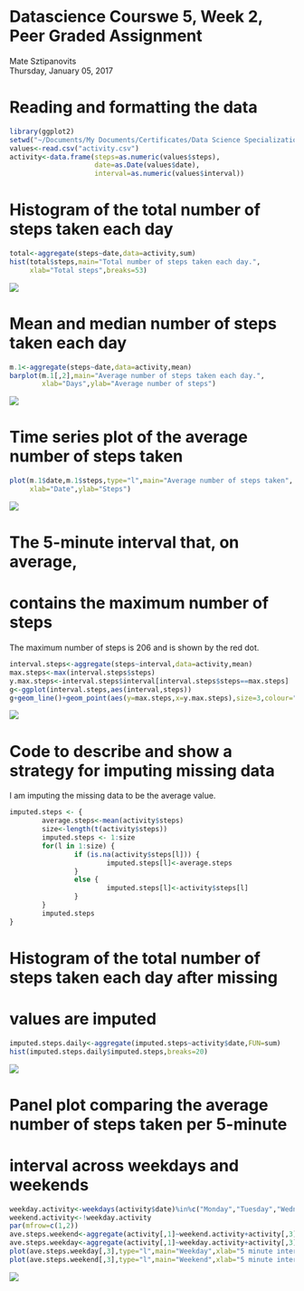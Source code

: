 # Datascience Courswe 5, Week 2, Peer Graded Assignment
Mate Sztipanovits  
Thursday, January 05, 2017  

# Reading and formatting the data

```r
library(ggplot2)
setwd("~/Documents/My Documents/Certificates/Data Science Specialization/Course 5 - Reproducible Research/course-project-1")
values<-read.csv("activity.csv")
activity<-data.frame(steps=as.numeric(values$steps),
                     date=as.Date(values$date),
                     interval=as.numeric(values$interval))
```

# Histogram of the total number of steps taken each day

```r
total<-aggregate(steps~date,data=activity,sum)
hist(total$steps,main="Total number of steps taken each day.",
     xlab="Total steps",breaks=53)
```

![](PA1_template_files/figure-html/unnamed-chunk-2-1.png)<!-- -->

# Mean and median number of steps taken each day

```r
m.1<-aggregate(steps~date,data=activity,mean)
barplot(m.1[,2],main="Average number of steps taken each day.",
        xlab="Days",ylab="Average number of steps")
```

![](PA1_template_files/figure-html/unnamed-chunk-3-1.png)<!-- -->

# Time series plot of the average number of steps taken

```r
plot(m.1$date,m.1$steps,type="l",main="Average number of steps taken",
     xlab="Date",ylab="Steps")
```

![](PA1_template_files/figure-html/unnamed-chunk-4-1.png)<!-- -->

# The 5-minute interval that, on average, 
# contains the maximum number of steps

The maximum number of steps is 206 and is shown by the red dot.


```r
interval.steps<-aggregate(steps~interval,data=activity,mean)
max.steps<-max(interval.steps$steps)
y.max.steps<-interval.steps$interval[interval.steps$steps==max.steps]
g<-ggplot(interval.steps,aes(interval,steps))
g+geom_line()+geom_point(aes(y=max.steps,x=y.max.steps),size=3,colour="red")
```

![](PA1_template_files/figure-html/unnamed-chunk-5-1.png)<!-- -->

# Code to describe and show a strategy for imputing missing data

I am imputing the missing data to be the average value. 


```r
imputed.steps <- {
        average.steps<-mean(activity$steps)
        size<-length(t(activity$steps))
        imputed.steps <- 1:size
        for(l in 1:size) {
                if (is.na(activity$steps[l])) {
                        imputed.steps[l]<-average.steps
                }
                else {
                        imputed.steps[l]<-activity$steps[l]
                }
        }
        imputed.steps
}
```

# Histogram of the total number of steps taken each day after missing
# values are imputed

```r
imputed.steps.daily<-aggregate(imputed.steps~activity$date,FUN=sum)
hist(imputed.steps.daily$imputed.steps,breaks=20)
```

![](PA1_template_files/figure-html/unnamed-chunk-7-1.png)<!-- -->

# Panel plot comparing the average number of steps taken per 5-minute 
# interval across weekdays and weekends

```r
weekday.activity<-weekdays(activity$date)%in%c("Monday","Tuesday","Wednesday","Thursday","Friday")
weekend.activity<-!weekday.activity
par(mfrow=c(1,2))
ave.steps.weekend<-aggregate(activity[,1]~weekend.activity+activity[,3],FUN=mean)
ave.steps.weekday<-aggregate(activity[,1]~weekday.activity+activity[,3],FUN=mean)
plot(ave.steps.weekday[,3],type="l",main="Weekday",xlab="5 minute intervals",ylab="Average steps")
plot(ave.steps.weekend[,3],type="l",main="Weekend",xlab="5 minute intervals",ylab="")
```

![](PA1_template_files/figure-html/unnamed-chunk-8-1.png)<!-- -->
